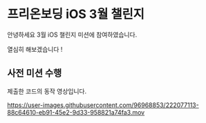 # 프리온보딩 iOS 3월 챌린지
안녕하세요 3월 iOS 챌린지 미션에 참여하였습니다.


열심히 해보겠습니다 !



## 사전 미션 수행
제출한 코드의 동작 영상입니다.

https://user-images.githubusercontent.com/96968853/222077113-88c64610-eb91-45e2-9d33-958821a74fa3.mov

